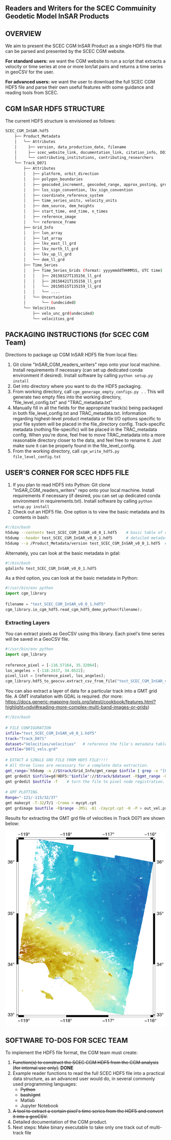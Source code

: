## Readers and Writers for the SCEC Commuinity Geodetic Model InSAR Products

## OVERVIEW
We aim to present the SCEC CGM InSAR Product as a single HDF5 file that can be parsed and presented by the SCEC CGM website. 

**For standard users:** we want the CGM website to run a script that extracts a velocity or time series at one or more lon/lat pairs and returns a time series in geoCSV for the user.   

**For advanced users:** we want the user to download the full SCEC CGM HDF5 file and parse their own useful features with some guidance and reading tools from SCEC. 


## CGM InSAR HDF5 STRUCTURE 

The current HDF5 structure is envisioned as follows: 
```bash
SCEC_CGM_InSAR.hdf5
    ├── Product_Metadata
    │   └── Attributes
    │     ├── version, data_production_date, filename
    │     ├── scec_website_link, documentation_link, citation_info, DOI 
    │     └── contributing_institutions, contributing_researchers 
    └── Track_D071
        ├── Attributes
        │   ├── platform, orbit_direction
        │   ├── polygon_boundaries
        │   ├── geocoded_increment, geocoded_range, approx_posting, grdsample_flags
        │   ├── los_sign_convention, lkv_sign_convention
        │   ├── coordinate_reference_system
        │   ├── time_series_units, velocity_units
        │   ├── dem_source, dem_heights
        │   ├── start_time, end_time, n_times
        │   ├── reference_image
        │   └── reference_frame
        ├── Grid_Info
        │   ├── lon_array
        │   ├── lat_array
        │   ├── lkv_east_ll_grd
        │   ├── lkv_north_ll_grd
        │   ├── lkv_up_ll_grd
        │   └── dem_ll_grd   
        ├── Time_Series
        │   ├── Time_Series_Grids (format: yyyymmddTHHMMSS, UTC time)
        │   │   ├── 20150327T135156_ll_grd
        │   │   ├── 20150421T135158_ll_grd
        │   │   └── 20150515T135159_ll_grd
        │   │   └── ....
        │   └── Uncertainties
        │       └── (undecided)
        └── Velocities
            ├── velo_unc_grd(undecided)
            └── velocities_grd
```

## PACKAGING INSTRUCTIONS (for SCEC CGM Team)
Directions to package up CGM InSAR HDF5 file from local files: 

1. Git clone "InSAR_CGM_readers_writers" repo onto your local machine.  Install requirements if necessary (can set up dedicated conda environment if desired).  Install software by calling ```python setup.py install```    
2. Get into directory where you want to do the HDF5 packaging.  
3. From working directory, call ```cgm_generage_empty_configs.py .``` .  This will generate two empty files into the working directory, "file_level_config.txt" and "TRAC_metadata.txt"
4. Manually fill in all the fields for the appropriate track(s) being packaged in both file_level_config.txt and TRAC_metadata.txt. Information regarding highest-level product metadata or file I/O options specific to your file system will be placed in the file_directory config. Track-specific metadata (nothing file-specific) will be placed in the TRAC_metadata config. When you're done, feel free to move TRAC_metadata into a more reasonable directory closer to the data, and feel free to rename it. Just make sure it can be properly found in the file_level_config.
5. From the working directory, call ```cgm_write_hdf5.py file_level_config.txt```



## USER'S CORNER FOR SCEC HDF5 FILE
1. If you plan to read HDF5 into Python: Git clone "InSAR_CGM_readers_writers" repo onto your local machine.  Install requirements if necessary (if desired, you can set up dedicated conda environment in requirements.txt).  Install software by calling ```python setup.py install```
2. Check out an HDF5 file.  One option is to view the basic metadata and its contents in bash:  
```bash
#!/bin/bash 
h5dump --contents test_SCEC_CGM_InSAR_v0_0_1.hdf5    # basic table of contents 
h5dump --header test_SCEC_CGM_InSAR_v0_0_1.hdf5      # detailed metadata table 
h5dump --a /Product_Metadata/version test_SCEC_CGM_InSAR_v0_0_1.hdf5  # view value of attribute
```
Alternately, you can look at the basic metadata in gdal:
```bash
#!/bin/bash
gdalinfo test_SCEC_CGM_InSAR_v0_0_1.hdf5
```
As a third option, you can look at the basic metadata in Python:
```python
#!/usr/bin/env python
import cgm_library

filename = "test_SCEC_CGM_InSAR_v0_0_1.hdf5"
cgm_library.io_cgm_hdf5.read_cgm_hdf5_demo_python(filename);
```
### Extracting Layers
You can extract pixels as GeoCSV using this library. Each pixel's time series will be saved in a GeoCSV file. 
 ```python
#!/usr/bin/env python
import cgm_library

reference_pixel = [-116.57164, 35.32064];
los_angeles = [-118.2437, 34.0522];
pixel_list = [reference_pixel, los_angeles];
cgm_library.hdf5_to_geocsv.extract_csv_from_file("test_SCEC_CGM_InSAR_v0_0_1.hdf5", pixel_list, ".");
```

You can also extract a layer of data for a particular track into a GMT grid file. 
A GMT installation with GDAL is required. 
(for more: https://docs.generic-mapping-tools.org/latest/cookbook/features.html?highlight=ndvi#reading-more-complex-multi-band-images-or-grids)
```bash 
#!/bin/bash

# FILE CONFIGURATION
infile="test_SCEC_CGM_InSAR_v0_0_1.hdf5"
track="Track_D071"
dataset="Velocities/velocities"   # reference the file's metadata table (h5dump -n) for exact dataset architecture
outfile="D071_vels.grd"

# EXTACT A SINGLE GRD FILE FROM HDF5 FILE!!!!  
# All three lines are necessary for a complete data extraction.  
gmt_range=`h5dump -a //$track/Grid_Info/gmt_range $infile | grep -o "[0-9.-]*/[0-9.-]*/[0-9.-]*/[0-9.-]*"`   # value of gmt_range attribute. 
gmt grdedit $infile=gd?HDF5:"$infile"://$track/$dataset -R$gmt_range -G$outfile   # send layer out to grdfile, using GDAL. 
gmt grdedit $outfile -T    # turn the file to pixel node registration. Must be done in second step.  

# GMT PLOTTING. 
Range="-121/-115/32/37"
gmt makecpt -T-32/7/1 -Croma > mycpt.cpt
gmt grdimage $outfile -R$range -JM5i -B1 -Cmycpt.cpt -K -P > out_vel.ps # 
```
Results for extracting the GMT grd file of velocities in Track D071 are shown below: 

![Velocities](/example_configs/track_071_vels.png)


## SOFTWARE TO-DOS FOR SCEC TEAM
To implement the HDF5 file format, the CGM team must create:
1. ~~Function(s) to construct the SCEC CGM HDF5 from the CGM analysis [for internal use only].~~ **DONE**
2. Example reader functions to read the full SCEC HDF5 file into a practical data structure, as an advanced user would do, in several commonly used programming languages:
    * ~~Python~~
    * ~~bash/gmt~~
    * Matlab
    * Jupyter Notebook
3. ~~A tool to extract a certain pixel's time series from the HDF5 and convert it into a geoCSV.~~  
4. Detailed documentation of the CGM product.
5. Next steps: Make binary executable to take only one track out of multi-track file
